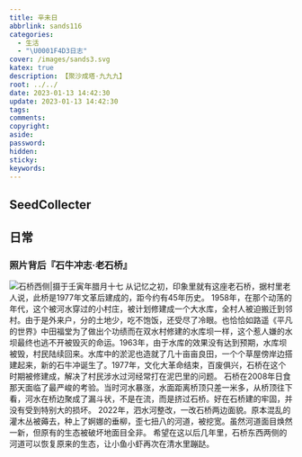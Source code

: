 ```yaml
---
title: 辛未日
abbrlink: sands116
categories:
  - 生活
  - "\U0001F4D3日志"
cover: /images/sands3.svg
katex: true
description: 【聚沙成塔·九九九】
root: ../../
date: 2023-01-13 14:42:30
update: 2023-01-13 14:42:30
tags:
comments:
copyright:
aside:
password:
hidden:
sticky:
keywords:
---
```


## SeedCollecter



## 日常
### 照片背后『石牛冲志·老石桥』
![石桥西侧|摄于壬寅年腊月十七](../../../images/20230102/IMG_20230108_175223.jpg)
从记忆之初，印象里就有这座老石桥，据村里老人说，此桥是1977年文革后建成的，距今约有45年历史。
1958年，在那个动荡的年代，这个被河水穿过的小村庄，被计划修建成一个大水库，全村人被迫搬迁到邻村。由于是外来户，分的土地少，吃不饱饭，还受尽了冷眼。也恰恰如路遥《平凡的世界》中田福堂为了做出个功绩而在双水村修建的水库坝一样，这个惹人嫌的水坝最终也逃不开被毁灭的命运。1963年，由于水库的效果没有达到预期，水库坝被毁，村民陆续回来。水库中的淤泥也造就了几十亩亩良田，一个个草屋傍岸边搭建起来，新的石牛冲诞生了。1977年，文化大革命结束，百废俱兴，石桥在这个时期被修建成，解决了村民涉水过河经常打在泥巴里的问题。
石桥在2008年日食那天面临了最严峻的考验。当时河水暴涨，水面距离桥顶只差一米多，从桥顶往下看，河水在桥边聚成了漏斗状，不是在流，而是挤过石桥。好在石桥建的牢固，并没有受到特别大的损坏。
2022年，泗水河整改，一改石桥两边面貌。原本混乱的灌木丛被薅去，种上了婀娜的垂柳，歪七扭八的河道，被挖宽。虽然河道面目焕然一新，但原有的生态被破坏地面目全非。
希望在这以后几年里，石桥东西两侧的河道可以恢复原来的生态，让小鱼小虾再次在清水里蹦跶。
 